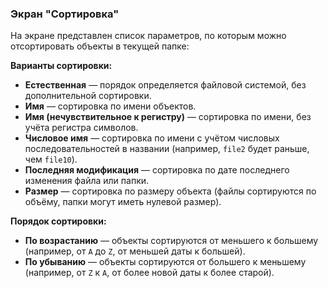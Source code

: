 ### Экран "Сортировка"

На экране представлен список параметров, по которым можно отсортировать объекты в текущей папке:

**Варианты сортировки:**

-   **Естественная** — порядок определяется файловой системой, без дополнительной сортировки.
-   **Имя** — сортировка по имени объектов.
-   **Имя (нечувствительное к регистру)** — сортировка по имени, без учёта регистра символов.
-   **Числовое имя** — сортировка по имени с учётом числовых последовательностей в названии (например, `file2` будет раньше, чем `file10`).
-   **Последняя модификация** — сортировка по дате последнего изменения файла или папки.
-   **Размер** — сортировка по размеру объекта (файлы сортируются по объёму, папки могут иметь нулевой размер).

**Порядок сортировки:**
-   **По возрастанию** — объекты сортируются от меньшего к большему (например, от `A` до `Z`, от меньшей даты к большей).
-   **По убыванию** — объекты сортируются от большего к меньшему (например, от `Z` к `A`, от более новой даты к более старой).
